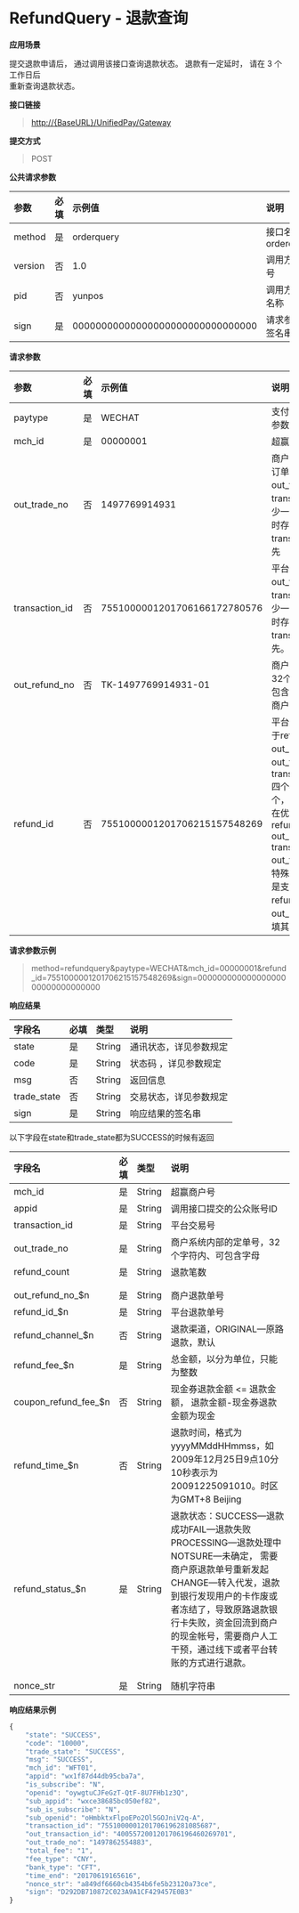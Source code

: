 # RefundQuery - 退款查询

**应用场景**

提交退款申请后， 通过调用该接口查询退款状态。 退款有一定延时， 请在 3 个工作日后  
重新查询退款状态。

**接口链接**

> [http://{BaseURL}/UnifiedPay/Gateway](http://{BaseURL}/OpenPlatform/Login)

**提交方式**

> POST

**公共请求参数**

| 参数 | 必填 | 示例值 | 说明 |
| :--- | :--- | :--- | :--- |
| method | 是 | orderquery | 接口名称，orderquery |
| version | 否 | 1.0 | 调用方版本号 |
| pid | 否 | yunpos | 调用方产品名称 |
| sign | 是 | 00000000000000000000000000000000 | 请求参数的签名串 |

**请求参数**

| 参数 | 必填 | 示例值 | 说明 |
| :--- | :--- | :--- | :--- |
| paytype | 是 | WECHAT | 支付方式，详见参数规定 |
| mch\_id | 是 | 00000001 | 超赢商户号 |
| out\_trade\_no | 否 | 1497769914931 | 商户系统内部的订单号，out\_trade\_no和transaction\_id至少一个必填，同时存在时transaction\_id优先 |
| transaction\_id | 否 | 7551000001201706166172780576 | 平台交易号，out\_trade\_no和transaction\_id至少一个必填，同时存在时transaction\_id优先。 |
| out\_refund\_no | 否 | TK-1497769914931-01 | 商户退款单号，32个字符内、可包含字母,确保在商户系统唯一。 |
| refund\_id | 否 | 7551000001201706215157548269 | 平台退款单号关于refund\_id、out\_refund\_no、out\_trade\_no 、transaction\_id 四个参数必填一个， 如果同时存在优先级为：refund\_id &gt; out\_refund\_no &gt; transaction\_id &gt; out\_trade\_no；特殊说明：如果是支付宝，refund\_id、out\_refund\_no必填其中一个。 |

**请求参数示例**

> method=refundquery&paytype=WECHAT&mch\_id=00000001&refund\_id=7551000001201706215157548269&sign=00000000000000000000000000000000

**响应结果**

| 字段名 | 必填 | 类型 | 说明 |
| :--- | :--- | :--- | :--- |
| state | 是 | String | 通讯状态，详见参数规定 |
| code | 是 | String | 状态码 ，详见参数规定 |
| msg | 否 | String | 返回信息 |
| trade\_state | 否 | String | 交易状态，详见参数规定 |
| sign | 是 | String | 响应结果的签名串 |

以下字段在state和trade\_state都为SUCCESS的时候有返回

| 字段名 | 必填 | 类型 | 说明 |
| :--- | :--- | :--- | :--- |
| mch\_id | 是 | String | 超赢商户号 |
| appid | 是 | String | 调用接口提交的公众账号ID |
| transaction\_id | 是 | String | 平台交易号 |
| out\_trade\_no | 是 | String | 商户系统内部的定单号，32个字符内、可包含字母 |
| refund\_count | 是 | String | 退款笔数 |
|  |  |  |  |
|  |  |  |  |
| out\_refund\_no\_$n | 是 | String | 商户退款单号 |
| refund\_id\_$n | 是 | String | 平台退款单号 |
| refund\_channel\_$n | 否 | String | 退款渠道，ORIGINAL—原路退款，默认 |
| refund\_fee\_$n | 是 | String | 总金额，以分为单位，只能为整数 |
| coupon\_refund\_fee\_$n | 否 | String | 现金券退款金额 &lt;= 退款金额， 退款金额-现金券退款金额为现金 |
| refund\_time\_$n | 否 | String | 退款时间，格式为yyyyMMddHHmmss，如2009年12月25日9点10分10秒表示为20091225091010。时区为GMT+8 Beijing |
| refund\_status\_$n | 是 | String | 退款状态：SUCCESS—退款成功FAIL—退款失败PROCESSING—退款处理中NOTSURE—未确定， 需要商户原退款单号重新发起CHANGE—转入代发，退款到银行发现用户的卡作废或者冻结了，导致原路退款银行卡失败，资金回流到商户的现金帐号，需要商户人工干预，通过线下或者平台转账的方式进行退款。 |
|  |  |  |  |
|  |  |  |  |
| nonce\_str | 是 | String | 随机字符串 |

**响应结果示例**

```js
{
    "state": "SUCCESS",
    "code": "10000",
    "trade_state": "SUCCESS",
    "msg": "SUCCESS",
    "mch_id": "WFT01",
    "appid": "wx1f87d44db95cba7a",
    "is_subscribe": "N",
    "openid": "oywgtuCJFeGzT-QtF-8U7FHb1z3Q",
    "sub_appid": "wxce38685bc050ef82",
    "sub_is_subscribe": "N",
    "sub_openid": "oHmbktxFlpoEPo2Ol5GOJniV2q-A",
    "transaction_id": "7551000001201706196281085687",
    "out_transaction_id": "4005572001201706196460269701",
    "out_trade_no": "1497862554883",
    "total_fee": "1",
    "fee_type": "CNY",
    "bank_type": "CFT",
    "time_end": "20170619165616",
    "nonce_str": "a849df6660cb4354b6fe5b23120a73ce",
    "sign": "D292DB710872C023A9A1CF429457E0B3"
}
```



